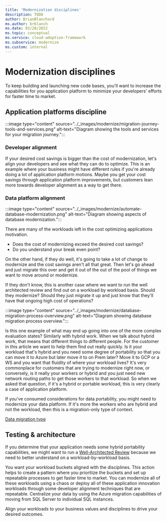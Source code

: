 ```yaml
---
title: 'Modernization disciplines'
description: TODO
author: BrianBlanchard
ms.author: brblanch
ms.date: 03/28/2022
ms.topic: conceptual
ms.service: cloud-adoption-framework
ms.subservice: modernize
ms.custom: internal
---
```

<!--Slide 45-->
# Modernization disciplines

To keep building and launching new code bases, you'll want to increase the capabilities for you application platform to minimize your developers' efforts for faster time to market.

<!--[DevOps maturity model](/azure/cloud-adoption-framework/innovate/considerations/ci-cd)-->
## Application platforms discipline

:::image type="content" source="../_images/modernize/migration-journey-tools-and-services.png" alt-text="Diagram showing the tools and services for your migration journey.":::

### Developer alignment

If your desired cost savings is bigger than the cost of modernization, let's align your developers and see what they can do to optimize. This is an example where your business might have different rules if you're already doing a lot of application platform motions. Maybe you get your cost savings through application platform improvements, but customers lean more towards developer alignment as a way to get there.

### Data platform alignment

<!--They group up loosely with the different disciplines = linking. It says in general, this is a discipline that would apply for your workloads in this bucket.-->

:::image type="content" source="../_images/modernize/automate-database-modernization.png" alt-text="Diagram showing aspects of database modernization.":::

There are many of the workloads left in the cost optimizing applications motivation.

- Does the cost of modernizing exceed the desired cost savings?
- Do you understand your break even point?

On the other hand, if they do well, it's going to take a lot of change to modernize and the cost savings aren't all that great. Then let's go ahead and just migrate this over and get it out of the out of the pool of things we want to move around or modernize.

If they don't know, this is another case where we want to run the well architected review and find out on a workload by workload basis. Should they modernize? Should they just migrate it up and just know that they'll have that ongoing high cost of operations?

:::image type="content" source="../_images/modernize/database-migration-process-overview.png" alt-text="Diagram showing database migration process overview.":::

Is this one example of what may end up going into one of the more complex evaluation states? Similarly with hybrid work. When we talk about hybrid work, that means that different things to different people. For the customer in this article we want to help them find out really quickly. Is it your workload that's hybrid and you need some degree of portability so that you can move it to Azure but later move it to on Prem later? Move it to GCP or a WS and you want that fluidity of where your workload lives? It's very commonplace for customers that are trying to modernize right now, or conversely, is it really your workers or hybrid and you just need new network routing paths to get those workers to that workload. So when we asked that question, if it's a hybrid or portable workload, this is very clearly a case of application platform.

If you've consumed considerations for data portability, you might need to modernize your data platform.
If it's more the workers who are hybrid and not the workload, then this is a migration-only type of context.

[Data migration type](../innovate/best-practices/data-dms.md#data-migration-type)

## Testing & architecture

If you determine that your application needs some hybrid portability capabilities, we might want to run a [Well-Architected Review](https://azure.microsoft.com/blog/introducing-the-microsoft-azure-wellarchitected-framework/) because we need to better understand on a workload-by-workload basis.

You want your workload buckets aligned with the disciplines. This action helps to create a pattern where you prioritize the buckets and set up repeatable processes to get faster time to market. You can modernize all of these workloads using a chaos or deploy all of these application innovation workloads through some developer alignment techniques that are repeatable. Centralize your data by using the Azure migration capabilities of moving from SQL Server to individual SQL instances.

Align your workloads to your business values and disciplines to drive your desired outcomes.
